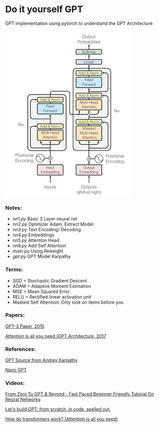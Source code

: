 # Do it yourself GPT

GPT implementation using pytorch to understand the GPT Architecture

![GPT](gpt.png)

### Notes:

- _nn1.py_ Basic 3 Layer neural net
- _nn2.py_ Optimizer Adam, Extract Model
- _nn3.py_ Text Encoding/ Decoding
- _nn4.py_ Embeddings
- _nn5.py_ Attention Head
- _nn6.py_ Add Self Attention
- _main.py_ Using Reweight
- _gpt.py_ GPT Model Karpathy

### Terms:

- SGD = Stochastic Gradient Descent
- ADAM = Adaptive Moment Estimation
- MSE = Mean Squared Error
- RELU = Rectified linear activation unit
- Masked Self Attention: Only look on items before you

### Papers:

[GPT-3 Paper, 2015](https://arxiv.org/pdf/2005.14165.pdf)

[Attention is all you need (GPT Architecture, 2017](https://arxiv.org/pdf/1706.03762.pdf)

### References:

[GPT Source from Andrey Karpathy](https://raw.githubusercontent.com/karpathy/ng-video-lecture/master/gpt.py)

[Nano GPT](https://github.com/karpathy/nanoGPT)

### Videos:

[From Zero To GPT & Beyond - Fast Paced Beginner Friendly Tutorial On Neural Networks](https://www.youtube.com/watch?v=l-CjXFmcVzY)

[Let's build GPT: from scratch, in code, spelled out.](https://www.youtube.com/watch?v=kCc8FmEb1nY)

[How do transformers work? (Attention is all you need)](https://youtu.be/n9sLZPLOxG8)
